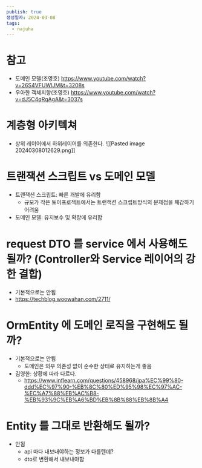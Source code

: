 ```yaml
---
publish: true
생성일자: 2024-03-08
tags:
  - najuha
---
```


# 참고
- 도메인 모델(조영호) https://www.youtube.com/watch?v=26S4VFUWlJM&t=3208s
- 우아한 객체지향(조영호) https://www.youtube.com/watch?v=dJ5C4qRqAgA&t=3037s

# 계층형 아키텍쳐

- 상위 레이어에서 하위레이어를 의존한다.
![[Pasted image 20240308012629.png]]

# 트랜잭션 스크립트 vs 도메인 모델

- 트랜잭션 스크립트: 빠른 개발에 유리함
	- 규모가 작은 토이프로젝트에서는 트랜잭션 스크립트방식의 문제점을 체감하기 어려움
- 도메인 모델: 유지보수 및 확장에 유리함

# request DTO 를 service 에서 사용해도 될까? (Controller와 Service 레이어의 강한 결합)

- 기본적으로는 안됨
- https://techblog.woowahan.com/2711/

# OrmEntity 에 도메인 로직을 구현해도 될까?

- 기본적으로는 안됨
	- 도메인은 외부 의존성 없이 순수한 상태로 유지하는게 좋음
- 김영한: 상황에 따라 다르다.
	- https://www.inflearn.com/questions/458968/jpa%EC%99%80-ddd%EC%97%90-%EB%8C%80%ED%95%98%EC%97%AC-%EC%A7%88%EB%AC%B8-%EB%93%9C%EB%A6%BD%EB%8B%88%EB%8B%A4

# Entity 를 그대로 반환해도 될까?

- 안됨
	- api 마다 내보내야하는 정보가 다를텐데?
	- dto로 변환해서 내보내야함